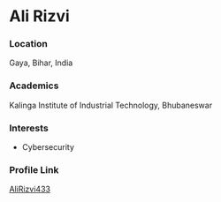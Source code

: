 # Ali Rizvi

### Location

Gaya, Bihar, India

### Academics

Kalinga Institute of Industrial Technology, Bhubaneswar

### Interests

- Cybersecurity

### Profile Link

[AliRizvi433](https://github.com/AliRizvi433)

